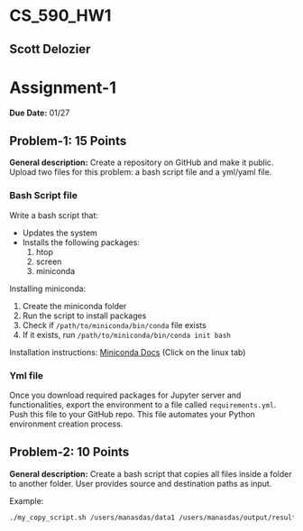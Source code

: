 # CS_590_HW1
## Scott Delozier

# Assignment-1

**Due Date:** 01/27

## Problem-1: 15 Points

**General description:** Create a repository on GitHub and make it public. Upload two files for this problem: a bash script file and a yml/yaml file.

### Bash Script file

Write a bash script that:
- Updates the system
- Installs the following packages:
  1. htop
  2. screen
  3. miniconda

Installing miniconda:
1. Create the miniconda folder
2. Run the script to install packages
3. Check if `/path/to/miniconda/bin/conda` file exists
4. If it exists, run `/path/to/miniconda/bin/conda init bash`

Installation instructions: [Miniconda Docs](https://docs.conda.io/projects/miniconda/en/latest/index.html) (Click on the linux tab)

### Yml file

Once you download required packages for Jupyter server and functionalities, export the environment to a file called `requirements.yml`. Push this file to your GitHub repo. This file automates your Python environment creation process.

## Problem-2: 10 Points

**General description:** Create a bash script that copies all files inside a folder to another folder. User provides source and destination paths as input.

Example:
```bash
./my_copy_script.sh /users/manasdas/data1 /users/manasdas/output/results
